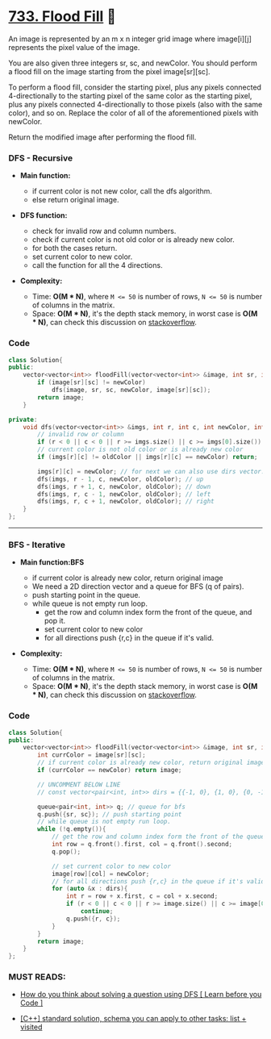 # [733. Flood Fill](https://leetcode.com/problems/flood-fill/) 🌟

An image is represented by an m x n integer grid image where image[i][j] represents the pixel value of the image.

You are also given three integers sr, sc, and newColor. You should perform a flood fill on the image starting from the pixel image[sr][sc].

To perform a flood fill, consider the starting pixel, plus any pixels connected 4-directionally to the starting pixel of the same color as the starting pixel, plus any pixels connected 4-directionally to those pixels (also with the same color), and so on. Replace the color of all of the aforementioned pixels with newColor.

Return the modified image after performing the flood fill.

### DFS - Recursive

-   **Main function:**

    -   if current color is not new color, call the dfs algorithm.
    -   else return original image.

-   **DFS function:**

    -   check for invalid row and column numbers.
    -   check if current color is not old color or is already new color.
    -   for both the cases return.
    -   set current color to new color.
    -   call the function for all the 4 directions.

-   **Complexity:**

    -   Time: **O(M \* N)**, where `M <= 50` is number of rows, `N <= 50` is number of columns in the matrix.
    -   Space: **O(M \* N)**, it's the depth stack memory, in worst case is **O(M \* N)**, can check this discussion on [stackoverflow](https://stackoverflow.com/a/50912382/4084297).

### Code

```cpp
class Solution{
public:
    vector<vector<int>> floodFill(vector<vector<int>> &image, int sr, int sc, int newColor){
        if (image[sr][sc] != newColor)
            dfs(image, sr, sc, newColor, image[sr][sc]);
        return image;
    }

private:
    void dfs(vector<vector<int>> &imgs, int r, int c, int newColor, int oldColor){
        // invalid row or column
        if (r < 0 || c < 0 || r >= imgs.size() || c >= imgs[0].size()) return;
        // current color is not old color or is already new color
        if (imgs[r][c] != oldColor || imgs[r][c] == newColor) return;

        imgs[r][c] = newColor; // for next we can also use dirs vector.
        dfs(imgs, r - 1, c, newColor, oldColor); // up
        dfs(imgs, r + 1, c, newColor, oldColor); // down
        dfs(imgs, r, c - 1, newColor, oldColor); // left
        dfs(imgs, r, c + 1, newColor, oldColor); // right
    }
};
```

---

### BFS - Iterative

-   **Main function:BFS**

    -   if current color is already new color, return original image
    -   We need a 2D direction vector and a queue for BFS (q of pairs).
    -   push starting point in the queue.
    -   while queue is not empty run loop.
        -   get the row and column index form the front of the queue, and pop it.
        -   set current color to new color
        -   for all directions push {r,c} in the queue if it's valid.

-   **Complexity:**

    -   Time: **O(M \* N)**, where `M <= 50` is number of rows, `N <= 50` is number of columns in the matrix.
    -   Space: **O(M \* N)**, it's the depth stack memory, in worst case is **O(M \* N)**, can check this discussion on [stackoverflow](https://stackoverflow.com/a/50912382/4084297).

### Code

```cpp
class Solution{
public:
    vector<vector<int>> floodFill(vector<vector<int>> &image, int sr, int sc, int newColor){
        int currColor = image[sr][sc];
        // if current color is already new color, return original image
        if (currColor == newColor) return image;

        // UNCOMMENT BELOW LINE
        // const vector<pair<int, int>> dirs = {{-1, 0}, {1, 0}, {0, -1}, {0, 1}}; // directions vector

        queue<pair<int, int>> q; // queue for bfs
        q.push({sr, sc}); // push starting point
        // while queue is not empty run loop.
        while (!q.empty()){
            // get the row and column index form the front of the queue, and pop it.
            int row = q.front().first, col = q.front().second;
            q.pop();

            // set current color to new color
            image[row][col] = newColor;
            // for all directions push {r,c} in the queue if it's valid.
            for (auto &x : dirs){
                int r = row + x.first, c = col + x.second;
                if (r < 0 || c < 0 || r >= image.size() || c >= image[0].size() || image[r][c] != currColor)
                    continue;
                q.push({r, c});
            }
        }
        return image;
    }
};
```

### MUST READS:

-   [How do you think about solving a question using DFS [ Learn before you Code ]](https://leetcode.com/problems/flood-fill/discuss/442143/How-do-you-think-about-solving-a-question-using-DFS-Learn-before-you-Code)

-   [[C++] standard solution, schema you can apply to other tasks: list + visited](https://leetcode.com/problems/flood-fill/discuss/627915/C%2B%2B-standard-solution-schema-you-can-apply-to-other-tasks%3A-list-%2B-visited)
